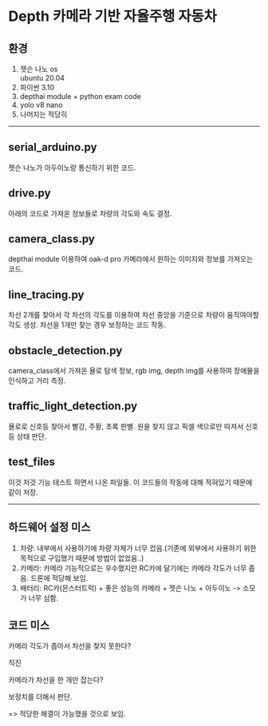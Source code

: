 Depth 카메라 기반 자율주행 자동차
==================================

환경
---------
1. 젯슨 나노 os   
   ubuntu 20.04
2. 파이썬 3.10
3. depthai module + python exam code
4. yolo v8 nano   
5. 나머지는 적당히

---------------------------------------

serial_arduino.py
-----------------
젯슨 나노가 아두이노랑 통신하기 위한 코드.

drive.py
----------
아래의 코드로 가져온 정보들로 차량의 각도와 속도 결정.

camera_class.py
---------------
depthai module 이용하여 oak-d pro 카메라에서 원하는 이미지와 정보를 가져오는 코드.

line_tracing.py
----------------
차선 2개를 찾아서 각 차선의 각도를 이용하여 차선 중앙을 기준으로 차량이 움직여야할 각도 생성.
차선을 1개만 찾는 경우 보정하는 코드 작동.

obstacle_detection.py
--------------------
camera_class에서 가져온 욜로 탐색 정보, rgb img, depth img를 사용하여 장애물을 인식하고 거리 측정.

traffic_light_detection.py
-------------------------
욜로로 신호등 찾아서 빨강, 주황, 초록 판별.
원을 찾지 않고 픽셀 색으로만 따져서 신호등 상태 판단.

test_files
---------------
이것 저것 기능 테스트 하면서 나온 파일들.
이 코드들의 작동에 대해 적혀있기 때문에 같이 저장.

---------------------------------------------------------------------

하드웨어 설정 미스
--------------------
1. 차량: 내부에서 사용하기에 차량 자체가 너무 컸음.(기존에 외부에서 사용하기 위한 목적으로 구입했기 때문에 방법이 없었음..)
2. 카메라: 카메라 기능적으로는 우수했지만 RC카에 달기에는 카메라 각도가 너무 좁음. 드론에 적당해 보임.
3. 배터리: RC카(몬스터트럭) + 좋은 성능의 카메라 + 젯슨 나노 + 아두이노 -> 소모가 너무 심함.

코드 미스
--------------
카메라 각도가 좁아서 차선을 찾지 못한다? 

직진

카메라가 차선을 한 개만 잡는다?

보정치를 더해서 판단.

=> 적당한 해결이 가능했을 것으로 보임.

